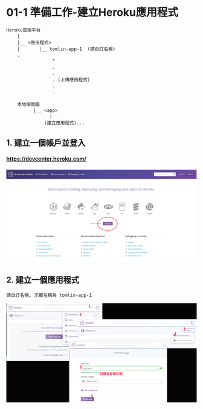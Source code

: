# 01-1 準備工作-建立Heroku應用程式

```                                 
Heroku雲端平台        
    |
    |__ <應用程式>
    |       |__ tomlin-app-1  (請自訂名稱)  
    .                      
                 ^                
                 .
                 .
                 . (上傳應用程式)
                 .
                 .
      
    本地端電腦 
          |__ <app> 
                |
              (建立應用程式)...
```


## 1. 建立一個帳戶並登入

#### https://devcenter.heroku.com/
![GitHub Logo](/imgs/1-1-1.jpg)


## 2. 建立一個應用程式
```
請自訂名稱, 示範名稱為 tomlin-app-1
```

![GitHub Logo](/imgs/1-3-2.jpg)

